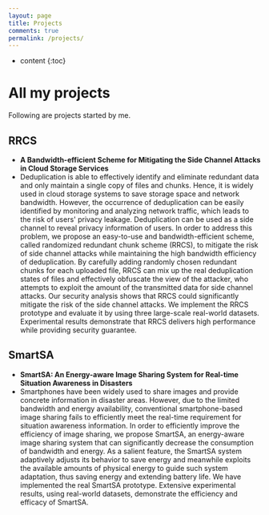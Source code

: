 ```yaml
---
layout: page
title: Projects
comments: true
permalink: /projects/
---
```


* content
{:toc}

# All my projects
Following are projects started by me. 

## RRCS 

* **A Bandwidth-efficient Scheme for Mitigating the Side Channel Attacks in Cloud Storage Services**
* Deduplication is able to effectively identify and eliminate redundant data and only maintain a single copy of files and chunks. Hence, it is widely used in cloud storage systems to save storage space and network bandwidth. However, the occurrence of deduplication can be easily identified by monitoring and analyzing network traffic, which leads to the risk of users' privacy leakage. Deduplication can be used as a side channel to reveal privacy information of users. In order to address this problem, we propose an easy-to-use and bandwidth-efficient scheme, called randomized redundant chunk scheme (RRCS), to mitigate the risk of side channel attacks while maintaining the high bandwidth efficiency of deduplication. By carefully adding randomly chosen redundant chunks for each uploaded file, RRCS can mix up the real deduplication states of files and effectively obfuscate the view of the attacker, who attempts to exploit the amount of the transmitted data for side channel attacks. Our security analysis shows that RRCS could significantly mitigate the risk of the side channel attacks. We implement the RRCS prototype and evaluate it by using three large-scale real-world datasets. Experimental results demonstrate that RRCS delivers high performance while providing security guarantee.
 

## SmartSA
* **SmartSA: An Energy-aware Image Sharing System for Real-time Situation Awareness in Disasters**
* Smartphones have been widely used to share images and provide concrete information in disaster areas. However, due to the limited bandwidth and energy availability, conventional smartphone-based image sharing fails to efficiently meet the real-time requirement for situation awareness information. In order to efficiently improve the efficiency of image sharing, we propose SmartSA, an energy-aware image sharing system that can significantly decrease the consumption of bandwidth and energy.
As a salient feature, the SmartSA system adaptively adjusts its behavior to save energy and meanwhile exploits the available amounts of physical energy to guide such system adaptation, thus saving energy and extending battery life. We have implemented the real SmartSA prototype. Extensive experimental results, using real-world datasets, demonstrate the efficiency and efficacy of SmartSA. 



